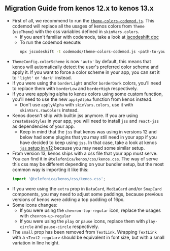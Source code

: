 ## Migration Guide from kenos 12.x to kenos 13.x

- First of all, we recommend to run the [`theme-colors-codemod.js`](../codemods/theme-colors-codemod.js). This
  codemod will replace all the usages of kenos colors from `Theme` (`useTheme`) with the css variables defined
  in `skinVars.colors`.
  - If you aren't familiar with codemods, take a look at
    [jscodeshift doc](https://github.com/facebook/jscodeshift)
  - To run the codemod execute:
    ```sh
    npx jscodeshift -t codemods/theme-colors-codemod.js <path-to-your-code>
    ```
- `ThemeConfig.colorScheme` is now `'auto'` by default, this means that kenos will automatically detect the
  user's preferred color scheme and apply it. If you want to force a color scheme in your app, you can set it
  to `'light'` or `'dark'` instead.
- If you were using the `borderLight` and/or `borderDark` colors, you'll need to replace them with `borderLow`
  and `borderHigh` respectively.
- If you were applying alpha to kenos colors using some custom function, you'll need to use the new
  `applyAlpha` function from kenos instead.
  - Don't use `applyAlpha` with `skinVars.colors`, use it with `skinVars.rawColors` instead.
- Kenos doesn't ship with builtin jss anymore. If you are using `createUseStyles` in your app, you will need
  to install `jss` and `react-jss` as dependencies of your app.
  - Keep in mind that the `jss` that kenos was using in versions 12 and below had some plugins that you may
    still need in your app if you have decided to keep using `jss`. In that case, take a look at kenos
    [`jss` setup in v12]() because you may need some similar setup.
- From version 13, kenos ships with a css file that your app must serve. You can find it in
  `@telefonica/kenos/css/kenos.css`. The way of serve this css may be different depending on your bundler
  setup, but the most common way is importing it like this:
  ```js
  import '@telefonica/kenos/css/kenos.css';
  ```
- If you were using the `extra` prop in `DataCard`, `MediaCard` and/or `SnapCard` components, you may need to
  adjust some paddings, because previous versions of kenos were adding a top padding of 16px.
- Some icons changes:
  - If you were using the `chevron-top-regular` icon, replace the usages with `chevron-up-regular`
  - If you were using the `play` or `pause` icons, replace them with `play-circle` and `pause-circle`
    respectively.
- The `small` prop has been removed from `TextLink`. Wrapping `TextLink` with a `<Text2 regular>` should be
  equivalent in font size, but with a small variation in line height.
